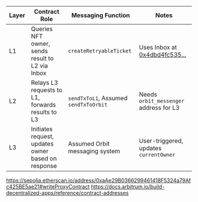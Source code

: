 | Layer | Contract Role                                      | Messaging Function                     | Notes                                      |
|-------|----------------------------------------------------|----------------------------------------|--------------------------------------------|
| L1    | Queries NFT owner, sends result to L2 via Inbox    | `createRetryableTicket`                | Uses Inbox at [0x4dbd4fc535...](https://etherscan.io/address/0x4dbd4fc535ac27206064b68ffcf827b0a60bab3f) |
| L2    | Relays L3 requests to L1, forwards results to L3   | `sendTxToL1`, Assumed `sendTxToOrbit`  | Needs `orbit_messenger` address for L3     |
| L3    | Initiates request, updates owner based on response | Assumed Orbit messaging system          | User-triggered, updates `currentOwner`     |

https://sepolia.etherscan.io/address/0xaAe29B0366299461418F5324a79Afc425BE5ae21#writeProxyContract
https://docs.arbitrum.io/build-decentralized-apps/reference/contract-addresses